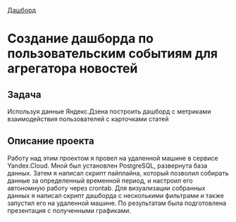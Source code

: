 [Дашборд](https://public.tableau.com/app/profile/ildar1581/viz/mirgaleev_ydzen_prj/Dashboard1?publish=yes)

# Создание дашборда по пользовательским событиям для агрегатора новостей

## Задача

Используя данные Яндекс.Дзена построить дашборд с метриками взаимодействия пользователей с карточками статей

## Описание проекта 

Работу над этим проектом я провел на удаленной машине в сервисе Yandex.Cloud. Мной был установлен PostgreSQL, развернута база данных. Затем я написал скрипт пайплайна, который позволил собирать данные за определенный временной период, и настроил его автономную работу через crontab. Для визуализации собранных данных я написал скрипт дашборда с несколькими фильтрами и также запустил его на удаленной машине. По результатам была подготовлена презентация с полученными графиками.
